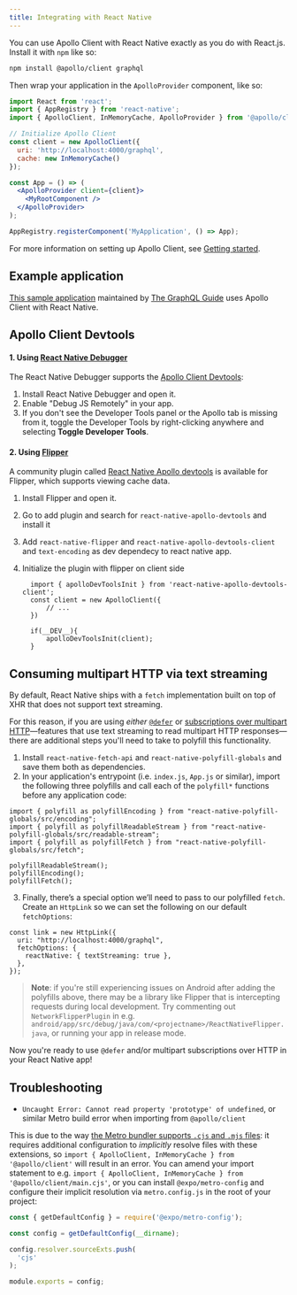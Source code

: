 ```yaml
---
title: Integrating with React Native
---
```


You can use Apollo Client with React Native exactly as you do with React.js. Install it with `npm` like so:

```bash
npm install @apollo/client graphql
```

Then wrap your application in the `ApolloProvider` component, like so:

```jsx
import React from 'react';
import { AppRegistry } from 'react-native';
import { ApolloClient, InMemoryCache, ApolloProvider } from '@apollo/client';

// Initialize Apollo Client
const client = new ApolloClient({
  uri: 'http://localhost:4000/graphql',
  cache: new InMemoryCache()
});

const App = () => (
  <ApolloProvider client={client}>
    <MyRootComponent />
  </ApolloProvider>
);

AppRegistry.registerComponent('MyApplication', () => App);
```

For more information on setting up Apollo Client, see [Getting started](../get-started/).

## Example application

[This sample application](https://github.com/GraphQLGuide/guide-react-native) maintained by [The GraphQL Guide](https://graphql.guide/) uses Apollo Client with React Native.

## Apollo Client Devtools

#### 1. Using [React Native Debugger](https://github.com/jhen0409/react-native-debugger)

The React Native Debugger supports the [Apollo Client Devtools](../development-testing/developer-tooling/#apollo-client-devtools):

  1. Install React Native Debugger and open it.
  2. Enable "Debug JS Remotely" in your app.
  3. If you don't see the Developer Tools panel or the Apollo tab is missing from it, toggle the Developer Tools by right-clicking anywhere and selecting **Toggle Developer Tools**.

#### 2. Using [Flipper](https://fbflipper.com/)

A community plugin called [React Native Apollo devtools](https://github.com/razorpay/react-native-apollo-devtools) is available for Flipper, which supports viewing cache data.

   1. Install Flipper and open it.
   2. Go to add plugin and search for `react-native-apollo-devtools` and install it
   3. Add `react-native-flipper` and `react-native-apollo-devtools-client` and `text-encoding` as dev dependecy to react native app.
   4. Initialize the plugin with flipper on client side
      
      ```  
        import { apolloDevToolsInit } from 'react-native-apollo-devtools-client';
        const client = new ApolloClient({
            // ...
        })
        
        if(__DEV__){
            apolloDevToolsInit(client);
        }
      ```

## Consuming multipart HTTP via text streaming

By default, React Native ships with a `fetch` implementation built on top of XHR that does not support text streaming.

For this reason, if you are using *either* [`@defer`](../data/defer) or [subscriptions over multipart HTTP](../data/subscriptions#subscriptions-via-multipart-http)—features that use text streaming to read multipart HTTP responses—there are additional steps you'll need to take to polyfill this functionality.

1. Install `react-native-fetch-api` and `react-native-polyfill-globals` and save them both as dependencies.
2. In your application's entrypoint (i.e. `index.js`, `App.js` or similar), import the following three polyfills and call each of the `polyfill*` functions before any application code:
  ```tsx
  import { polyfill as polyfillEncoding } from "react-native-polyfill-globals/src/encoding";
  import { polyfill as polyfillReadableStream } from "react-native-polyfill-globals/src/readable-stream";
  import { polyfill as polyfillFetch } from "react-native-polyfill-globals/src/fetch";

  polyfillReadableStream();
  polyfillEncoding();
  polyfillFetch();
  ```
3. Finally, there’s a special option we’ll need to pass to our polyfilled `fetch`. Create an `HttpLink` so we can set the following on our default `fetchOptions`:
```tsx
const link = new HttpLink({
  uri: "http://localhost:4000/graphql",
  fetchOptions: {
    reactNative: { textStreaming: true },
  },
});
```

> **Note**: if you're still experiencing issues on Android after adding the polyfills above, there may be a library like Flipper that is intercepting requests during local development. Try commenting out `NetworkFlipperPlugin` in e.g. `android/app/src/debug/java/com/<projectname>/ReactNativeFlipper.java`, or running your app in release mode.

Now you're ready to use `@defer` and/or multipart subscriptions over HTTP in your React Native app!

## Troubleshooting

* `Uncaught Error: Cannot read property 'prototype' of undefined`, or similar Metro build error when importing from `@apollo/client`

This is due to the way [the Metro bundler supports `.cjs` and `.mjs` files](https://github.com/facebook/metro/issues/535#issuecomment-1198071838): it requires additional configuration to _implicitly_ resolve files with these extensions, so `import { ApolloClient, InMemoryCache } from '@apollo/client'` will result in an error. You can amend your import statement to e.g. `import { ApolloClient, InMemoryCache } from '@apollo/client/main.cjs'`, or you can install `@expo/metro-config` and configure their implicit resolution via `metro.config.js` in the root of your project:

```js title="metro.config.js"
const { getDefaultConfig } = require('@expo/metro-config');

const config = getDefaultConfig(__dirname);

config.resolver.sourceExts.push(
  'cjs'
);

module.exports = config;
```
